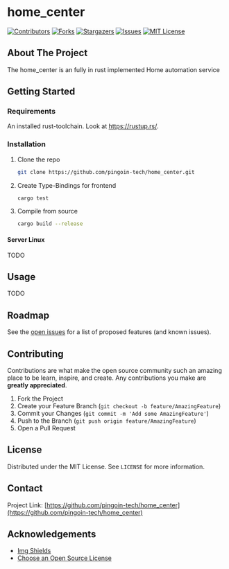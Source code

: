 <!-- @format -->

# home_center

<!-- PROJECT SHIELDS -->

[![Contributors][contributors-shield]][contributors-url]
[![Forks][forks-shield]][forks-url]
[![Stargazers][stars-shield]][stars-url]
[![Issues][issues-shield]][issues-url]
[![MIT License][license-shield]][license-url]

<!-- ABOUT THE PROJECT -->

## About The Project

The home_center is an fully in rust implemented Home automation service

<!-- GETTING STARTED -->

## Getting Started

### Requirements

An installed rust-toolchain. Look at <https://rustup.rs/>.

### Installation

1. Clone the repo

   ```sh
   git clone https://github.com/pingoin-tech/home_center.git
   ```
2. Create Type-Bindings for frontend

    ``` sh
    cargo test
    ```

3. Compile from source

    ```sh
    cargo build --release
    ```

#### Server Linux

TODO

<!-- USAGE EXAMPLES -->

## Usage

TODO

<!-- ROADMAP -->

## Roadmap

See the [open issues](https://github.com/pingoin-tech/home_center/issues) for a list of proposed features (and known issues).

<!-- CONTRIBUTING -->

## Contributing

Contributions are what make the open source community such an amazing place to be learn, inspire, and create. Any contributions you make are **greatly appreciated**.

1. Fork the Project
2. Create your Feature Branch (`git checkout -b feature/AmazingFeature`)
3. Commit your Changes (`git commit -m 'Add some AmazingFeature'`)
4. Push to the Branch (`git push origin feature/AmazingFeature`)
5. Open a Pull Request

<!-- LICENSE -->

## License

Distributed under the MIT License. See `LICENSE` for more information.

<!-- CONTACT -->

## Contact

Project Link: [https://github.com/pingoin-tech/home_center](https://github.com/pingoin-tech/home_center)

<!-- ACKNOWLEDGEMENTS -->

## Acknowledgements

- [Img Shields](https://shields.io)
- [Choose an Open Source License](https://choosealicense.com)

<!-- MARKDOWN LINKS & IMAGES -->
<!-- https://www.markdownguide.org/basic-syntax/#reference-style-links -->

[contributors-shield]: https://img.shields.io/github/contributors/pingoin-tech/home_center.svg?style=for-the-badge
[contributors-url]: https://github.com/pingoin-tech/home_center/graphs/contributors
[forks-shield]: https://img.shields.io/github/forks/pingoin-tech/home_center.svg?style=for-the-badge
[forks-url]: https://github.com/pingoin-tech/home_center/network/members
[stars-shield]: https://img.shields.io/github/stars/pingoin-tech/home_center.svg?style=for-the-badge
[stars-url]: https://github.com/pingoin-tech/home_center/stargazers
[issues-shield]: https://img.shields.io/github/issues/pingoin-tech/home_center.svg?style=for-the-badge
[issues-url]: https://github.com/pingoin-tech/home_center/issues
[license-shield]: https://img.shields.io/github/license/pingoin-tech/home_center?style=for-the-badge
[license-url]: https://github.com/pingoin-tech/home_center/blob/master/LICENSE.txt
